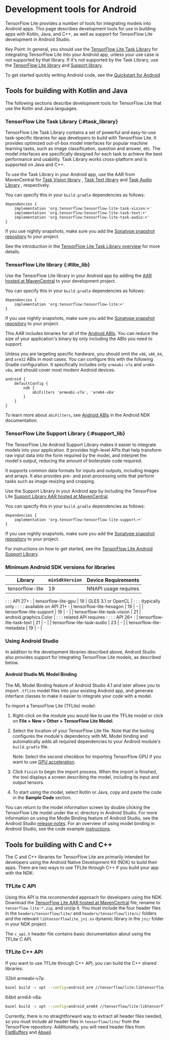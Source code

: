 # Development tools for Android

TensorFlow Lite provides a number of tools for integrating models into Android
apps. This page describes development tools for use in building apps with
Kotlin, Java, and C++, as well as support for TensorFlow Lite development in
Android Studio.

Key Point: In general, you should use the
[TensorFlow Lite Task Library](#tensorflow-lite-task-library-task_library) for
integrating TensorFlow Lite into your Android app, unless your use case is not
supported by that library. If it's not supported by the Task Library, use the
[TensorFlow Lite library](#tensorflow-lite-library-lite_lib) and
[Support library](#tensorflow-lite-support-library-support_lib).

To get started quickly writing Android code, see the
[Quickstart for Android](../android/quickstart.md)

## Tools for building with Kotlin and Java

The following sections describe development tools for TensorFlow Lite that use
the Kotlin and Java languages.

### TensorFlow Lite Task Library {:#task_library}

TensorFlow Lite Task Library contains a set of powerful and easy-to-use
task-specific libraries for app developers to build with TensorFlow Lite.
It provides optimized out-of-box model interfaces for popular machine learning
tasks, such as image classification, question and answer, etc. The model
interfaces are specifically designed for each task to achieve the best
performance and usability. Task Library works cross-platform and is supported on
Java and C++.

To use the Task Library in your Android app, use the AAR from MavenCentral for
[Task Vision library](https://search.maven.org/artifact/org.tensorflow/tensorflow-lite-task-vision)
,
[Task Text library](https://search.maven.org/artifact/org.tensorflow/tensorflow-lite-task-text)
and
[Task Audio Library](https://search.maven.org/artifact/org.tensorflow/tensorflow-lite-task-audio)
, respectively.

You can specify this in your `build.gradle` dependencies as follows:

```build
dependencies {
    implementation 'org.tensorflow:tensorflow-lite-task-vision:+'
    implementation 'org.tensorflow:tensorflow-lite-task-text:+'
    implementation 'org.tensorflow:tensorflow-lite-task-audio:+'
}
```

If you use nightly snapshots, make sure you add the
[Sonatype snapshot repository](./lite_build.md#use_nightly_snapshots) to your
project.

See the introduction in the
[TensorFlow Lite Task Library overview](../inference_with_metadata/task_library/overview.md)
for more details.

### TensorFlow Lite library {:#lite_lib}

Use the TensorFlow Lite library in your Android app by adding the
[AAR hosted at MavenCentral](https://search.maven.org/artifact/org.tensorflow/tensorflow-lite)
to your development project.

You can specify this in your `build.gradle` dependencies as follows:

```build
dependencies {
    implementation 'org.tensorflow:tensorflow-lite:+'
}
```

If you use nightly snapshots, make sure you add the
[Sonatype snapshot repository](./lite_build.md#use_nightly_snapshots) to your
project.

This AAR includes binaries for all of the
[Android ABIs](https://developer.android.com/ndk/guides/abis). You can reduce
the size of your application's binary by only including the ABIs you need to
support.

Unless you are targeting specific hardware, you should omit the `x86`, `x86_64`,
and `arm32` ABIs in most cases. You can configure this with the following Gradle
configuration. It specifically includes only `armeabi-v7a` and `arm64-v8a`, and
should cover most modern Android devices.

```build
android {
    defaultConfig {
        ndk {
            abiFilters 'armeabi-v7a', 'arm64-v8a'
        }
    }
}
```

To learn more about `abiFilters`, see
[Android ABIs](https://developer.android.com/ndk/guides/abis)
in the Android NDK documentation.

### TensorFlow Lite Support Library {:#support_lib}

The TensorFlow Lite Android Support Library makes it easier to integrate models
into your application. It provides high-level APIs that help transform raw input
data into the form required by the model, and interpret the model's output,
reducing the amount of boilerplate code required.

It supports common data formats for inputs and outputs, including images and
arrays. It also provides pre- and post-processing units that perform tasks such
as image resizing and cropping.

Use the Support Library in your Android app by including the TensorFlow Lite
[Support Library AAR hosted at MavenCentral](https://search.maven.org/artifact/org.tensorflow/tensorflow-lite-support).

You can specify this in your `build.gradle` dependencies as follows:

```build
dependencies {
    implementation 'org.tensorflow:tensorflow-lite-support:+'
}
```

If you use nightly snapshots, make sure you add the
[Sonatype snapshot repository](./lite_build.md#use_nightly_snapshots) to your
project.

For instructions on how to get started, see the
[TensorFlow Lite Android Support Library](../inference_with_metadata/lite_support.md).

### Minimum Android SDK versions for libraries

| Library                     | `minSdkVersion` | Device Requirements    |
| --------------------------- | --------------- | ---------------------- |
| tensorflow-lite             | 19              | NNAPI usage requires   |
:                             :                 : API 27+                :
| tensorflow-lite-gpu         | 19              | GLES 3.1 or OpenCL     |
:                             :                 : (typically only        :
:                             :                 : available on API 21+   :
| tensorflow-lite-hexagon     | 19              | -                      |
| tensorflow-lite-support     | 19              | -                      |
| tensorflow-lite-task-vision | 21              | android.graphics.Color |
:                             :                 : related API requires   :
:                             :                 : API 26+                :
| tensorflow-lite-task-text   | 21              | -                      |
| tensorflow-lite-task-audio  | 23              | -                      |
| tensorflow-lite-metadata    | 19              | -                      |

### Using Android Studio

In addition to the development libraries described above, Android Studio
also provides support for integrating TensorFlow Lite models, as described
below.

#### Android Studio ML Model Binding

The ML Model Binding feature of Android Studio 4.1 and later allows you to
import `.tflite` model files into your existing Android app, and generate
interface classes to make it easier to integrate your code with a model.

To import a TensorFlow Lite (TFLite) model:

1.  Right-click on the module you would like to use the TFLite model or click on
    **File > New > Other > TensorFlow Lite Model**.

1.  Select the location of your TensorFlow Lite file. Note that the tooling
    configures the module's dependency with ML Model binding and automatically
    adds all required dependencies to your Android module's `build.gradle` file.

    Note: Select the second checkbox for importing TensorFlow GPU if you want to
    use [GPU acceleration](../performance/gpu.md).

1.  Click `Finish` to begin the import process. When the import is finished, the
    tool displays a screen describing the model, including its input and output
    tensors.

1.  To start using the model, select Kotlin or Java, copy and paste the code in
    the **Sample Code** section.

You can return to the model information screen by double clicking the TensorFlow
Lite model under the `ml` directory in Android Studio. For more information on
using the Modle Binding feature of Android Studio, see the Android Studio
[release notes](https://developer.android.com/studio/releases#4.1-tensor-flow-lite-models).
For an overview of using model binding in Android Studio, see the code example
[instructions](https://github.com/tensorflow/examples/blob/master/lite/examples/image_classification/android/README.md).


## Tools for building with C and C++

The C and C++ libraries for TensorFlow Lite are primarily intended for
developers using the Android Native Development Kit (NDK) to build their apps.
There are two ways to use TFLite through C++ if you build your app with the NDK:

### TFLite C API

Using this API is the *recommended* approach for developers using the NDK.
Download the
[TensorFlow Lite AAR hosted at MavenCentral](https://search.maven.org/artifact/org.tensorflow/tensorflow/tensorflow-lite)
file, rename to `tensorflow-lite-*.zip`, and unzip it. You must include the four
header files in the `headers/tensorflow/lite/` and `headers/tensorflow/lite/c/`
folders and the relevant `libtensorflowlite_jni.so` dynamic library in the `jni/`
folder in your NDK project.

The `c_api.h` header file contains basic documentation about using the TFLite C
API.

### TFLite C++ API

If you want to use TFLite through C++ API, you can build the C++ shared
libraries:

32bit armeabi-v7a:

```sh
bazel build -c opt --config=android_arm //tensorflow/lite:libtensorflowlite.so
```

64bit arm64-v8a:

```sh
bazel build -c opt --config=android_arm64 //tensorflow/lite:libtensorflowlite.so
```

Currently, there is no straightforward way to extract all header files needed,
so you must include all header files in `tensorflow/lite/` from the TensorFlow
repository. Additionally, you will need header files from
[FlatBuffers](https://github.com/google/flatbuffers) and
[Abseil](https://github.com/abseil/abseil-cpp).
